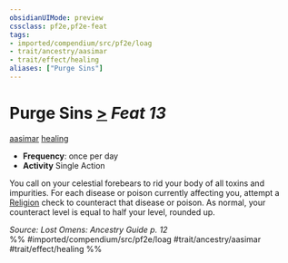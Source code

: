 ```yaml
---
obsidianUIMode: preview
cssclass: pf2e,pf2e-feat
tags:
- imported/compendium/src/pf2e/loag
- trait/ancestry/aasimar
- trait/effect/healing
aliases: ["Purge Sins"]
---
```

# Purge Sins  [>](chapter-9-playing-the-game.md#Actions "Single Action") *Feat 13*  
[aasimar](aasimar-apg.md)  [healing](healing.md)  

- **Frequency**: once per day
- **Activity** Single Action

You call on your celestial forebears to rid your body of all toxins and impurities. For each disease or poison currently affecting you, attempt a [Religion](../skills.md#Religion) check to counteract that disease or poison. As normal, your counteract level is equal to half your level, rounded up.

*Source: Lost Omens: Ancestry Guide p. 12*  
%% #imported/compendium/src/pf2e/loag #trait/ancestry/aasimar #trait/effect/healing %%